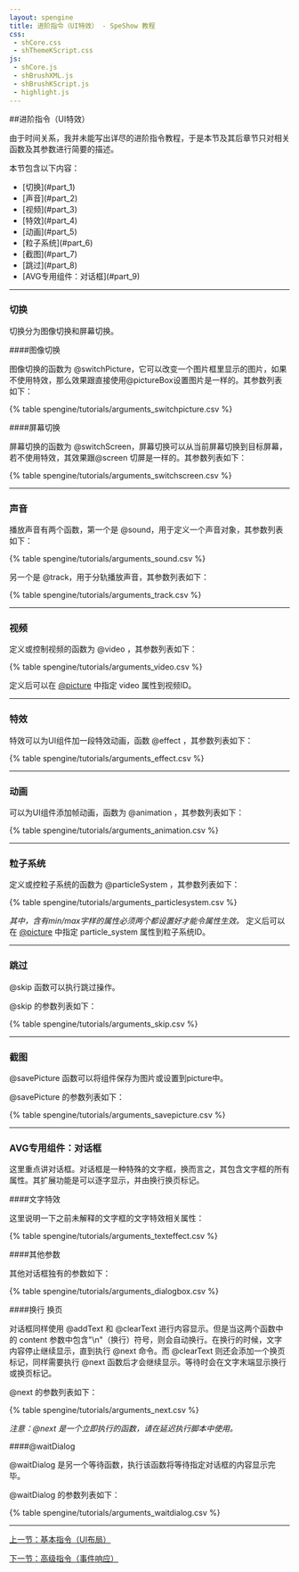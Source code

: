 ```yaml
---
layout: spengine
title: 进阶指令（UI特效） - SpeShow 教程
css:
 - shCore.css
 - shThemeKScript.css
js:
 - shCore.js
 - shBrushXML.js
 - shBrushKScript.js
 - highlight.js
---
```


##进阶指令（UI特效）

由于时间关系，我并未能写出详尽的进阶指令教程，于是本节及其后章节只对相关函数及其参数进行简要的描述。

本节包含以下内容：
<ul>
<li>[切换](#part_1)</li>
<li>[声音](#part_2)</li>
<li>[视频](#part_3)</li>
<li>[特效](#part_4)</li>
<li>[动画](#part_5)</li>
<li>[粒子系统](#part_6)</li>
<li>[截图](#part_7)</li>
<li>[跳过](#part_8)</li>
<li>[AVG专用组件：对话框](#part_9)</li>
</ul>

**********************************************************************

<h3 id="part_1">切换</h3>

切换分为图像切换和屏幕切换。

####图像切换

图像切换的函数为 @switchPicture，它可以改变一个图片框里显示的图片，如果不使用特效，那么效果跟直接使用@pictureBox设置图片是一样的。其参数列表如下：

{% table spengine/tutorials/arguments_switchpicture.csv %}

####屏幕切换

屏幕切换的函数为 @switchScreen，屏幕切换可以从当前屏幕切换到目标屏幕，若不使用特效，其效果跟@screen 切屏是一样的。其参数列表如下：

{% table spengine/tutorials/arguments_switchscreen.csv %}

**********************************************************************

<h3 id="part_2">声音</h3>

播放声音有两个函数，第一个是 @sound，用于定义一个声音对象，其参数列表如下：

{% table spengine/tutorials/arguments_sound.csv %}

另一个是 @track，用于分轨播放声音，其参数列表如下：

{% table spengine/tutorials/arguments_track.csv %}

**********************************************************************

<h3 id="part_3">视频</h3>

定义或控制视频的函数为 @video ，其参数列表如下：

{% table spengine/tutorials/arguments_video.csv %}

定义后可以在 [@picture](tutorial_3.html#part_4) 中指定 video 属性到视频ID。

**********************************************************************

<h3 id="part_4">特效</h3>

特效可以为UI组件加一段特效动画，函数 @effect ，其参数列表如下：

{% table spengine/tutorials/arguments_effect.csv %}

**********************************************************************

<h3 id="part_5">动画</h3>

可以为UI组件添加帧动画，函数为 @animation ，其参数列表如下：

{% table spengine/tutorials/arguments_animation.csv %}

**********************************************************************

<h3 id="part_6">粒子系统</h3>

定义或控粒子系统的函数为 @particleSystem ，其参数列表如下：

{% table spengine/tutorials/arguments_particlesystem.csv %}

*其中，含有min/max字样的属性必须两个都设置好才能令属性生效。*
定义后可以在 [@picture](tutorial_3.html#part_4) 中指定 particle_system 属性到粒子系统ID。

**********************************************************************

<h3 id="part_7">跳过</h3>       

@skip 函数可以执行跳过操作。

@skip 的参数列表如下：

{% table spengine/tutorials/arguments_skip.csv %}

**********************************************************************

<h3 id="part_8">截图</h3>     

@savePicture 函数可以将组件保存为图片或设置到picture中。

@savePicture 的参数列表如下：

{% table spengine/tutorials/arguments_savepicture.csv %}

**********************************************************************

<h3 id="part_9">AVG专用组件：对话框</h3>

这里重点讲对话框。对话框是一种特殊的文字框，换而言之，其包含文字框的所有属性。其扩展功能是可以逐字显示，并由换行换页标记。

####文字特效

这里说明一下之前未解释的文字框的文字特效相关属性：

{% table spengine/tutorials/arguments_texteffect.csv %}

####其他参数

其他对话框独有的参数如下：

{% table spengine/tutorials/arguments_dialogbox.csv %}

####换行 换页

对话框同样使用 @addText 和 @clearText 进行内容显示。但是当这两个函数中的 content 参数中包含"\n"（换行）符号，则会自动换行。在换行的时候，文字内容停止继续显示，直到执行 @next 命令。而 @clearText 则还会添加一个换页标记，同样需要执行 @next 函数后才会继续显示。等待时会在文字末端显示换行或换页标记。

@next 的参数列表如下：

{% table spengine/tutorials/arguments_next.csv %}
     
*注意：@next 是一个立即执行的函数，请在延迟执行脚本中使用。*

####@waitDialog

@waitDialog 是另一个等待函数，执行该函数将等待指定对话框的内容显示完毕。

@waitDialog 的参数列表如下：

{% table spengine/tutorials/arguments_waitdialog.csv %}          
     
**********************************************************************

[上一节：基本指令（UI布局）](tutorial_3.html)

[下一节：高级指令（事件响应）](tutorial_5.html)
